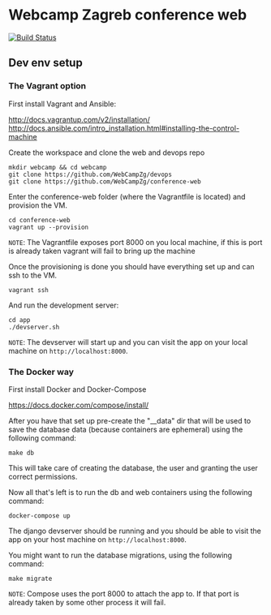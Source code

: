 # Webcamp Zagreb conference web

[![Build Status](https://circleci.com/gh/WebCampZg/conference-web.svg?style=svg)](https://circleci.com/gh/WebCampZg/conference-web)


## Dev env setup

### The Vagrant option

First install Vagrant and Ansible:

http://docs.vagrantup.com/v2/installation/
http://docs.ansible.com/intro_installation.html#installing-the-control-machine

Create the workspace and clone the web and devops repo

    mkdir webcamp && cd webcamp
    git clone https://github.com/WebCampZg/devops
    git clone https://github.com/WebCampZg/conference-web

Enter the conference-web folder (where the Vagrantfile is located)
and provision the VM.

    cd conference-web
    vagrant up --provision

`NOTE`: The Vagrantfile exposes port 8000 on you local machine,
if this is port is already taken vagrant will fail to bring up the machine


Once the provisioning is done you should have everything set up and can
ssh to the VM.

    vagrant ssh

And run the development server:

    cd app
    ./devserver.sh

`NOTE`: The devserver will start up and you can visit the app on your local machine
on `http://localhost:8000`.

### The Docker way

First install Docker and Docker-Compose

https://docs.docker.com/compose/install/

After you have that set up pre-create the "__data" dir that will be used
to save the database data (because containers are ephemeral) using the following command:

    make db

This will take care of creating the database, the user and granting the user correct
permissions.

Now all that's left is to run the db and web containers using the following command:

    docker-compose up

The django devserver should be running and you should be able to visit the app
on your host machine on `http://localhost:8000`.

You might want to run the database migrations, using the following command:

    make migrate

`NOTE`: Compose uses the port 8000 to attach the app to. If that port is already taken
by some other process it will fail.

